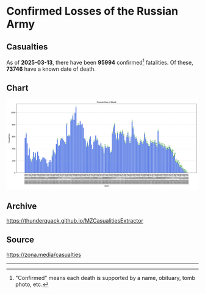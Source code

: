 
# Confirmed Losses of the Russian Army

## Casualties

As of **2025-03-13**, there have been **95994** confirmed[^1] fatalities.
Of these, **73746** have a known date of death.

## Chart

![7-Day Intervals Bar Chart](./docs/7days.svg)

## Archive

https://thunderquack.github.io/MZCasualitiesExtractor

## Source

https://zona.media/casualties

---

[^1]: "Confirmed" means each death is supported by a name, obituary, tomb photo, etc.
